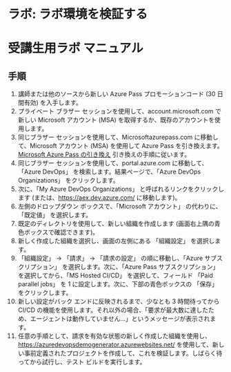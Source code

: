 ﻿---
lab:
    title: 'ラボ: ラボ環境の確認'
    module: 'モジュール 0: ようこそ'
---

# ラボ: ラボ環境を検証する
# 受講生用ラボ マニュアル

## 手順

1. 講師または他のソースから新しい Azure Pass プロモーションコード (30 日間有効) を入手します。
2. プライベート ブラザー セッションを使用して、account.microsoft.com で新しい Microsoft アカウント (MSA) を取得するか、既存のアカウントを使用します。
3. 同じブラザー セッションを使用して、Microsoftazurepass.com に移動して、Microsoft アカウント (MSA) を使用して Azure Pass を引き換えます。[Microsoft Azure Pass の引き換え](https://www.microsoftazurepass.com/Home/HowTo?Length=5) 引き換えの手順に従います。 
4. 同じブラザー セッションを使用して、portal.azure.com に移動して、「Azure DevOps」 を検索します。結果ページで、「Azure DevOps Organizations」 をクリックします。 
5. 次に、「My Azure DevOps Organizations」 と呼ばれるリンクをクリックします (または、https://aex.dev.azure.com/ に移動します)。
6. 左側のドロップダウン ボックスで、「Microsoft アカウント」 の代わりに、「既定値」 を選択します。
7. 既定のディレクトリを使用して、新しい組織を作成します (画面右上隅の青色ボックスで確認できます)。 
8. 新しく作成した組織を選択し、画面の左側にある 「組織設定」 を選択します。
9. 「組織設定」 -> 「請求」 -> 「請求の設定」 の順に移動し、「Azure サブスクリプション」 を選択します。次に、「Azure Pass サブスクリプション」 を選択してから、「MS Hosted CI/CD」 を選択して、フィールド 「Paid parallel jobs」 を 1 に設定します。次に、下部の青色ボックスの 「保存」 をクリックします。 
10. 新しい設定がバック エンドに反映されるまで、少なとも 3 時間待ってから CI/CD の機能を使用します。それ以外の場合、「要求が最大数に達したため、エージェントは動作していません…」というメッセージが表示されます。
11. 任意の手順として、請求を有効な状態の新しく作成した組織を使用し、https://azuredevopsdemogenerator.azurewebsites.net/ を使用して、新しい事前定義されたプロジェクトを作成して、これを検証します。しばらく待ってから試行し、テスト ビルドを実行します。
